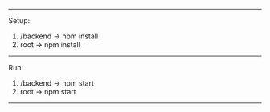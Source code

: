 ********************************
Setup:
1. /backend -> npm install
2. root -> npm install
********************************
Run:
1. /backend -> npm start
2. root -> npm start
********************************
